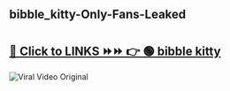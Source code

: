 
 ## bibble_kitty-Only-Fans-Leaked

# <h2><a href="https://clipsfans.com/bibble_kitty&ref=git">🔗 Click to LINKS ⏩⏩ 👉 🟢 bibble kitty </a></h2>

<a href="https://clipsfans.com/bibble_kitty&ref=git" rel="nofollow" data-target="animated-image.originalLink"><img src="https://i.ibb.co.com/xMMVF88/686577567.gif" alt="Viral Video Original" style="max-width: 100%; display: inline-block;" data-target="animated-image.originalImage"></a>
